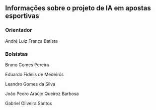 ## Informações sobre o projeto de IA em apostas esportivas

### Orientador
André Luiz França Batista

### Bolsistas
Bruno Gomes Pereira

Eduardo Fidelis de Medeiros

Leandro Gomes da Silva

João Pedro Araújo Queiroz Barbosa

Gabriel Oliveira Santos
